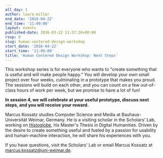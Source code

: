 ```yaml
---
all_day: 1
author: laura-miller
end_date: '2016-04-22'
end_time: '11:00:00'
layout: events
published-date: 2016-03-22 11:37:26+00:00
rsvp: 0
slug: human-centered-design-workshop
start_date: '2016-04-22'
start_time: '11:00:00'
title: 'Human Centered Design Workshop: Next Steps'
---
```










This workshop series is for everyone who wants to "create something that is useful and will make people happy.” You will develop your own small project over four weeks, culminating in a prototype that makes you proud.  The sessions will build on each other, and you can count on a few out-of-class hours of work per week, but we promise to have a lot of fun!










**In session 4, we will celebrate at your useful prototype, discuss next steps, and you will receive your reward.**























Marcus Kossatz studies Computer Science and Media at Bauhaus-Universität Weimar, Germany. He is a visiting scholar in the Scholars' Lab, working on [Histoglobe](http://www.histoglobe.com/#), his Master's Thesis in Digital Humanities. Driven by the desire to create something useful and fueled by a passion for usability and human-machine interaction, he will share his experiences with you.














If you have questions, visit the Scholars' Lab or email Marcus Kossatz at [marcus.kossatz@uni-weimar.de](mailto:marcus.kossatz@uni-weimar.de).




















